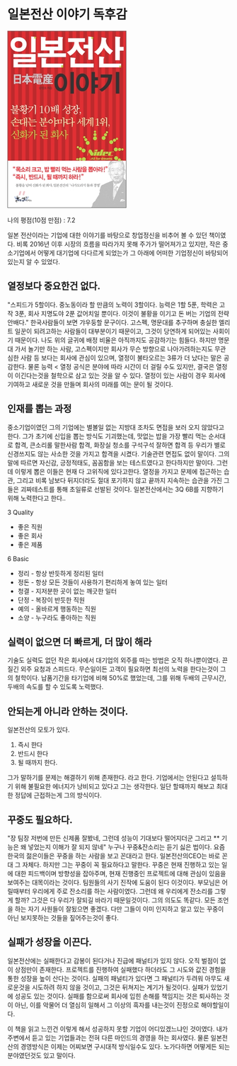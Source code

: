 # 일본전산 이야기 독후감
![책사진](표지.jpg)


나의 평점(10점 만점) : 7.2

일본 전산이라는 기업에 대한 이야기를 바탕으로 창업정신을 비추어 볼 수 있던 책이였다. 비록 2016년 이후 시장의 흐름을 따라가지 못해 주가가 떨어져가고 있지만, 작은 중소기업에서 어떻게 대기업에 다다르게 되었는가 그 아래에 어떠한 기업정신이 바탕되어 있는지 알 수 있었다.

## 열정보다 중요한건 없다.
"스피드가 5할이다. 중노동이라 할 만큼의 노력이 3할이다. 능력은 1할 5푼, 학력은 고작 3푼, 회사 지명도야 2푼 값어치일 뿐이다. 이것이 불황을 이기고 돈 버는 기업의 전략 안배다." 한국사람들이 보면 갸우둥할 문구이다. 고스펙, 명문대를 추구하며 충실한 엘리트 일꾼이 되려고하는 사람들이 대부분이기 때문이고, 그것이 당연하게 되어있는 사회이기 때문이다. 나도 위의 글귀에 배정 비율은 아직까지도 공감하기는 힘들다. 하지만 명문대 가서 놀기만 하는 사람, 고스펙이지만 회사가 무슨 방향으로 나아가려하는지도 무관심한 사람 등 보다는 회사에 관심이 있으며, 열정이 불타오르는 3류가 더 났다는 말은 공감한다. 물론 능력 < 열정 공식은 분야에 따라 시간이 더 걸릴 수도 있지만, 결국은 열정이 이긴다는것을 철학으로 삼고 있는 것을 알 수 있다. 열정이 있는 사람이 경우 회사에 기여하고 새로운 것을 만들며 회사의 미래를 여는 문이 될 것이다.

## 인재를 뽑는 과정
중소기업이였던 그의 기업에는 별볼일 없는 지방대 조차도 면접을 보러 오지 않았다고 한다. 그가 초기에 신입을 뽑는 방식도 기괴했는데, 맛없는 밥을 가장 빨리 먹는 순서대로 합격, 큰소리롤 말한사람 합격, 화장실 청소를 구석구석 잘하면 합격 등 우리가 별로 신경쓰지도 않는 사소한 것을 가지고 합격을 시켰다. 기술관련 면접도 없이 말이다. 그의 말에 따르면 자신감, 긍정적태도, 꼼꼼함을 보는 테스트였다고 한다하지만 말이다. 그런데 이렇게 뽑은 이들은 현재 다 고위직에 있다고한다. 열정을 가지고 문제에 접근하는 습관, 그리고 비록 남보다 뒤지더라도 절대 포기하지 않고 끝까지 지속하는 습관을 가진 그들은 괴짜테스트를 통해 초일류로 선발된 것이다. 일본전산에서는 3Q 6B를 지향하기 위해 노력한다고 한다..

3 Quality
* 좋은 직원
* 좋은 회사
* 좋은 제품

6 Basic
* 정리 - 항상 반듯하게 정리된 일터
* 정돈 - 항상 모든 것들이 사용하기 편리하게 놓여 있는 일터
* 청결 - 지저분한 곳이 없는 깨긋한 일터
* 단정 - 복장이 반듯한 직원
* 예의 - 올바르게 행동하는 직원
* 소양 - 누구라도 좋아하는 직원

## 실력이 없으면 더 빠르게, 더 많이 해라
기술도 실력도 없던 작은 회사에서 대기업의 외주를 따는 방법은 오직 하나뿐이였다. 끈질긴 외주 요청과 스피드다. 무슨일이든 고객이 필요하면 최선의 노력을 한다는것이 그의 철학이다. 납품기간을 타기업에 비해 50%로 했었는데, 그를 위해 두배의 근무시간, 두배의 속도를 할 수 있도록 노력했다.

## 안되는게 아니라 안하는 것이다.
일본전산의 모토가 있다.
1. 즉시 한다
2. 반드시 한다
3. 될 때까지 한다. 

그가 말하기를 문제는 해결하기 위해 존재한다. 라고 한다. 기업에서는 안된다고 설득하기 위해 불필요한 에너지가 낭비되고 있다고 그는 생각한다. 일단 할때까지 해보고 최대한 정답에 근접하는게 그의 방식이다.

## 꾸중도 필요하다.
"장 팀장 저번에 만든 신제품 잘봤네, 그런데 성능이 기대보다 떨어지더군 그리고 ** 기능은 왜 넣었는지 이해가 잘 되지 않네" 누구나 꾸중&잔소리는 듣기 싫은 법이다. 요즘 한국의 젊은이들은 꾸중을 하는 사람을 보고 꼰대라고 한다. 일본전산의CEO는 바로 꼰대 그 자체다. 하지만 그는 꾸중이 꼭 필요하다고 말한다. 꾸중은 현재 진행하고 있는 일에 대한 피드백이며 방향성을 잡아주며, 현재 진행중인 프로젝트에 대해 관심이 있음을 보여주는 대목이라는 것이다. 팀원들의 사기 진작에 도움이 된다 이것이다. 부모님은 어릴때부터 우리에게 주로 잔소리를 하는 사람이였다. 그런데 왜 우리에게 잔소리를 그렇게 할까? 그것은 다 우리가 잘되길 바라기 때문일것이다. 그의 의도도 똑같다. 모든 조언을 하는 자기 사원들이 잘됬으면 좋겠다. 다만 그들이 이미 인지하고 알고 있는 꾸중이 아닌 보지못하는 것들을 짚어주는것이 좋다.

## 실패가 성장을 이끈다.
일본전산에는 실패한다고 감봉이 된다거나 진급에 패널티가 있지 않다. 오직 벌점이 없이 상점만이 존재한다. 프로젝트를 진행하여 실패했다 하더라도 그 시도와 값진 경험을 통한 성장을 높이 산다는 것이다. 실패의 패널티가 있다면 그 패널티가 두려워 아무도 새로운것을 시도하려 하지 않을 것이고, 그것은 뒤쳐지는 계기가 될것이다. 실패가 있었기에 성공도 있는 것이다. 실패를 함으로써 회사에 입힌 손해를 책임지는 것은 퇴사하는 것이 아닌, 이를 악물어 더 열심히 일해서 그 이상의 흑자를 내는것이 진정으로 해야할일이다.

이 책을 읽고 느낀건 이렇게 해서 성공하지 못할 기업이 어디있겠느냐인 것이였다. 내가 주변에서 듣고 있는 기업들과는 전혀 다른 마인드의 경영을 하는 회사였다. 물론 일본전산의 경영방식은 이제는 어찌보면 구시대적 방식일수도 있다. 노가다하면 어떻게든 되는 분야였던것도 있고 말이다.
